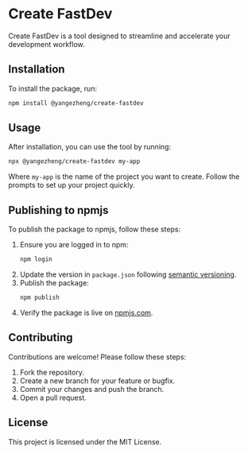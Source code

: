 # Create FastDev

Create FastDev is a tool designed to streamline and accelerate your development workflow.

## Installation

To install the package, run:

```bash
npm install @yangezheng/create-fastdev
```

## Usage

After installation, you can use the tool by running:

```bash
npx @yangezheng/create-fastdev my-app
```

Where `my-app` is the name of the project you want to create. Follow the prompts to set up your project quickly.

## Publishing to npmjs

To publish the package to npmjs, follow these steps:

1. Ensure you are logged in to npm:
   ```bash
   npm login
   ```
2. Update the version in `package.json` following [semantic versioning](https://semver.org/).
3. Publish the package:
   ```bash
   npm publish
   ```
4. Verify the package is live on [npmjs.com](https://www.npmjs.com/).

## Contributing

Contributions are welcome! Please follow these steps:

1. Fork the repository.
2. Create a new branch for your feature or bugfix.
3. Commit your changes and push the branch.
4. Open a pull request.

## License

This project is licensed under the MIT License.
